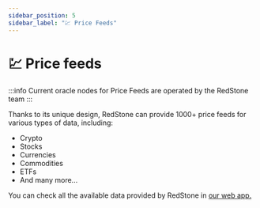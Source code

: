 ```yaml
---
sidebar_position: 5
sidebar_label: "💹 Price Feeds"
---
```


# 💹 Price feeds

:::info
Current oracle nodes for Price Feeds are operated by the RedStone team
:::

Thanks to its unique design, RedStone can provide 1000+ price feeds for various types of data, including:

- Crypto
- Stocks
- Currencies
- Commodities
- ETFs
- And many more...

You can check all the available data provided by RedStone in [our web app.](https://app.redstone.finance/#/app/tokens)
